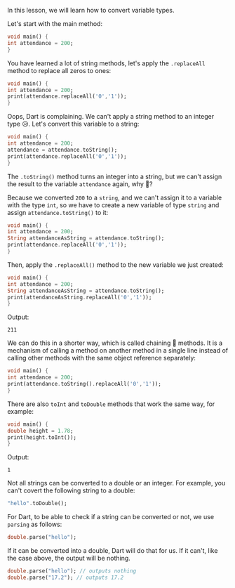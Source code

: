 In this lesson, we will learn how to convert variable types.

Let's start with the main method:

```dart
void main() {
int attendance = 200;
}
```

You have learned a lot of string methods, let's apply the `.replaceAll` method to replace all zeros to ones:

```dart
void main() {
int attendance = 200;
print(attendance.replaceAll('0','1'));
}
```

Oops, Dart is complaining. We can't apply a string method to an integer type 😥. Let's convert this variable to a string:

```dart
void main() {
int attendance = 200;
attendance = attendance.toString();
print(attendance.replaceAll('0','1'));
}
```

The `.toString()` method turns an integer into a string, but we can't assign the result to the variable `attendance` again, why 🤔?

Because we converted `200` to a `string`, and we can't assign it to a variable with the type `int`, so we have to create a new variable of type `string` and assign `attendance.toString()` to it:

```dart
void main() {
int attendance = 200;
String attendanceAsString = attendance.toString();
print(attendance.replaceAll('0','1'));
}
```

Then, apply the `.replaceAll()` method to the new variable we just created:

```dart
void main() {
int attendance = 200;
String attendanceAsString = attendance.toString();
print(attendanceAsString.replaceAll('0','1'));
}
```

Output:

```
211
```

We can do this in a shorter way, which is called chaining 🔗 methods. It is a mechanism of calling a method on another method in a single line instead of calling other methods with the same object reference separately:

```dart
void main() {
int attendance = 200;
print(attendance.toString().replaceAll('0','1'));
}
```

There are also `toInt` and `toDouble` methods that work the same way, for example:

```dart
void main() {
double height = 1.78;
print(height.toInt());
}
```

Output:

```
1
```

Not all strings can be converted to a double or an integer. For example, you can't covert the following string to a double:

```dart
"hello".toDouble();
```

For Dart, to be able to check if a string can be converted or not, we use `parsing` as follows:

```dart
double.parse("hello");
```

If it can be converted into a double, Dart will do that for us. If it can't, like the case above, the output will be nothing.

```dart
double.parse("hello"); // outputs nothing
double.parse("17.2"); // outputs 17.2
```
